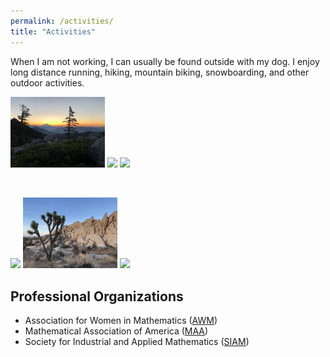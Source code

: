 ```yaml
---
permalink: /activities/
title: "Activities"
---
```



 When I am not working, I can usually be found outside with my dog. I enjoy long distance running, hiking, mountain biking, snowboarding, and other outdoor activities.



 <p float="center">
   <img src="/images/trinity_alps.JPG" width="30%" />
   <img src="/images/horns.JPG" width="30%" />
   <img src="/images/kings_canyon.JPG" width="30%" />
</p>

<br>

<p float="center">
   <img src="/images/sierra.JPG" width="30%" />
   <img src="/images/joshua_tree.JPG" width="30%" />
   <img src="/images/half_dome.JPG" width="30%" />
 </p>



Professional Organizations
---
 - Association for Women in Mathematics ([AWM](https://awm-math.org/))
 - Mathematical Association of America ([MAA](https://www.maa.org/))
 - Society for Industrial and Applied Mathematics ([SIAM](https://www.siam.org/))
